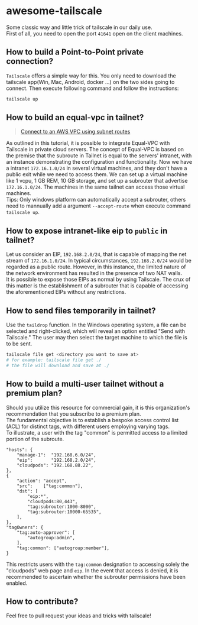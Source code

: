 # awesome-tailscale

Some classic way and little trick of tailscale in our daily use.  
First of all, you need to open the port `41641` open on the client machines.

## How to build a Point-to-Point private connection?

`Tailscale` offers a simple way for this. You only need to download the tailscale app(Win, Mac, Android, docker ...) on the two sides going to connect. Then execute following command and follow the instructions:
```bash   
tailscale up
```

## How to build an equal-vpc in tailnet?

> [Connect to an AWS VPC using subnet routes](https://tailscale.com/kb/1021/install-aws)  

As outlined in this tutorial, it is possible to integrate Equal-VPC with Tailscale in private cloud servers. The concept of Equal-VPC is based on the premise that the subroute in Tailnet is equal to the servers' intranet, with an instance demonstrating the configuration and functionality.
Now we have a intranet `172.16.1.0/24` in several virtual machines, and they don't have a public exit while we need to access them. We can set up a virtual machine like 1 vcpu, 1 GB REM, 10 GB storage, and set up a subrouter that advertise `172.16.1.0/24`. The machines in the same tailnet can access those virtual machines.  
Tips: Only windows platform can automatically accept a subrouter, others need to mannually add a argument `--accept-route` when execute command `tailscale up`.

## How to expose intranet-like eip to `public` in tailnet?

Let us consider an EIP, `192.168.2.0/24`, that is capable of mapping the net stream of `172.16.1.0/24`. In typical circumstances, `192.168.2.0/24` would be regarded as a public route. However, in this instance, the limited nature of the network environment has resulted in the presence of two NAT walls.  
It is possible to expose those EIPs as normal by using Tailscale. The crux of this matter is the establishment of a subrouter that is capable of accessing the aforementioned EIPs without any restrictions.  

## How to send files temporarily in tailnet?

Use the `taildrop` function.
In the Windows operating system, a file can be selected and right-clicked, which will reveal an option entitled "Send with Tailscale." The user may then select the target machine to which the file is to be sent. 

```bash
tailscale file get <directory you want to save at>
# for example: tailscale file get ./
# the file will download and save at ./
```

## How to build a multi-user tailnet without a premium plan?

Should you utilize this resource for commercial gain, it is this organization's recommendation that you subscribe to a premium plan.  
The fundamental objective is to establish a bespoke access control list (ACL) for distinct tags, with different users employing varying tags.  
To illustrate, a user with the tag "common" is permitted access to a limited portion of the subroute.  

```json5
"hosts": {
    "manage-1":  "192.168.6.0/24",
    "eip":       "192.168.2.0/24",
    "cloudpods": "192.168.88.22",
},
{
    "action": "accept",
    "src":    ["tag:common"],
    "dst": [
        "eip:*",
        "cloudpods:80,443",
        "tag:subrouter:1000-8000",
        "tag:subrouter:10000-65535",
    ],
},
"tagOwners": {
    "tag:auto-approver": [
        "autogroup:admin",
    ],
    "tag:common": ["autogroup:member"],
}
```

This restricts users with the `tag:common` designation to accessing solely the "cloudpods" web page and `eip`. In the event that access is denied, it is recommended to ascertain whether the subrouter permissions have been enabled.

## How to contribute?

Feel free to pull request your ideas and tricks with tailscale!
